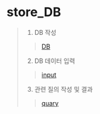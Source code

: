 # store_DB
>  1. DB 작성
>> [DB](model.sql)
>  2. DB 데이터 입력
>> [input](input.sql)
>  3. 관련 질의 작성 및 결과
>> [quary](quary.sql)
